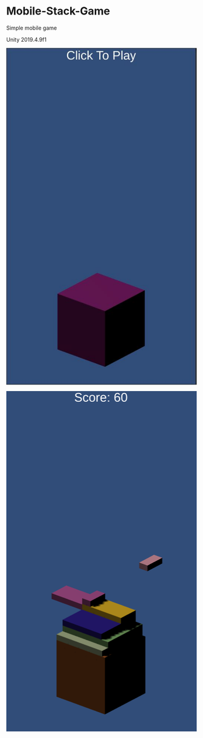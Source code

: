 # Mobile-Stack-Game
Simple mobile game

Unity 2019.4.9f1

![alt text](https://github.com/Miatosz/Mobile-Stack-Game/blob/master/1.jpg?raw=true)

![alt text](https://github.com/Miatosz/Mobile-Stack-Game/blob/master/2.png?raw=true)
